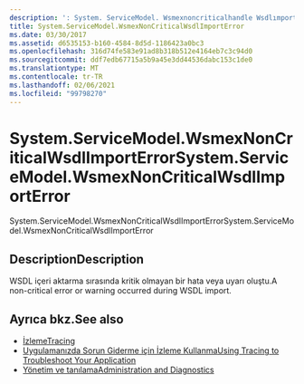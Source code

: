 ```yaml
---
description: ': System. ServiceModel. Wsmexnoncriticalhandle Wsdlımporterror hakkında daha fazla bilgi edinin'
title: System.ServiceModel.WsmexNonCriticalWsdlImportError
ms.date: 03/30/2017
ms.assetid: d6535153-b160-4584-8d5d-1186423a0bc3
ms.openlocfilehash: 316d74fe583e91ad8b318b512e4164eb7c3c94d0
ms.sourcegitcommit: ddf7edb67715a5b9a45e3dd44536dabc153c1de0
ms.translationtype: MT
ms.contentlocale: tr-TR
ms.lasthandoff: 02/06/2021
ms.locfileid: "99798270"
---
```

# <a name="systemservicemodelwsmexnoncriticalwsdlimporterror"></a><span data-ttu-id="de64d-103">System.ServiceModel.WsmexNonCriticalWsdlImportError</span><span class="sxs-lookup"><span data-stu-id="de64d-103">System.ServiceModel.WsmexNonCriticalWsdlImportError</span></span>

<span data-ttu-id="de64d-104">System.ServiceModel.WsmexNonCriticalWsdlImportError</span><span class="sxs-lookup"><span data-stu-id="de64d-104">System.ServiceModel.WsmexNonCriticalWsdlImportError</span></span>  
  
## <a name="description"></a><span data-ttu-id="de64d-105">Description</span><span class="sxs-lookup"><span data-stu-id="de64d-105">Description</span></span>  

 <span data-ttu-id="de64d-106">WSDL içeri aktarma sırasında kritik olmayan bir hata veya uyarı oluştu.</span><span class="sxs-lookup"><span data-stu-id="de64d-106">A non-critical error or warning occurred during WSDL import.</span></span>  
  
## <a name="see-also"></a><span data-ttu-id="de64d-107">Ayrıca bkz.</span><span class="sxs-lookup"><span data-stu-id="de64d-107">See also</span></span>

- [<span data-ttu-id="de64d-108">İzleme</span><span class="sxs-lookup"><span data-stu-id="de64d-108">Tracing</span></span>](index.md)
- [<span data-ttu-id="de64d-109">Uygulamanızda Sorun Giderme için İzleme Kullanma</span><span class="sxs-lookup"><span data-stu-id="de64d-109">Using Tracing to Troubleshoot Your Application</span></span>](using-tracing-to-troubleshoot-your-application.md)
- [<span data-ttu-id="de64d-110">Yönetim ve tanılama</span><span class="sxs-lookup"><span data-stu-id="de64d-110">Administration and Diagnostics</span></span>](../index.md)
